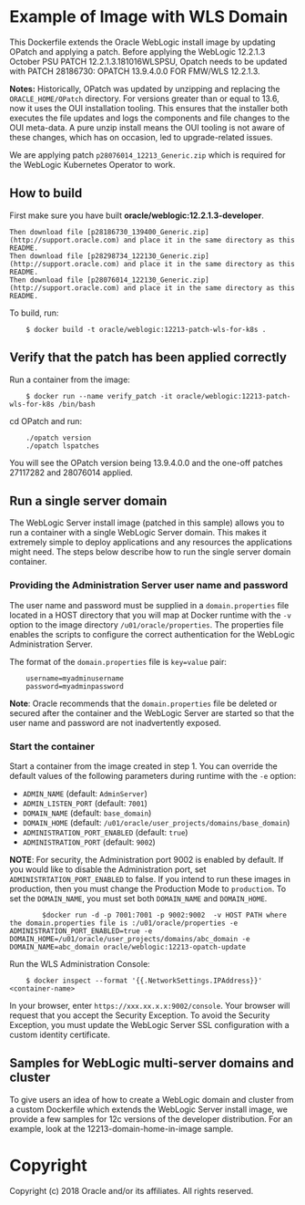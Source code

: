 Example of Image with WLS Domain
================================
This Dockerfile extends the Oracle WebLogic install image by updating OPatch and applying a patch. Before applying the WebLogic 12.2.1.3 October PSU PATCH 12.2.1.3.181016WLSPSU, Opatch needs to be updated with PATCH 28186730: OPATCH 13.9.4.0.0 FOR FMW/WLS 12.2.1.3.

**Notes:** Historically, OPatch was updated by unzipping and replacing the `ORACLE_HOME/OPatch` directory. For versions greater than or equal to 13.6, now it uses the OUI installation tooling. This ensures that the installer both executes the file updates and logs the components and file changes to the OUI meta-data. A pure unzip install means the OUI tooling is not aware of these changes, which has on occasion, led to upgrade-related issues.

We are applying patch `p28076014_12213_Generic.zip` which is required for the WebLogic Kubernetes Operator to work.

## How to build
First make sure you have built **oracle/weblogic:12.2.1.3-developer**.

	Then download file [p28186730_139400_Generic.zip](http://support.oracle.com) and place it in the same directory as this README.
	Then download file [p28298734_122130_Generic.zip](http://support.oracle.com) and place it in the same directory as this README.
	Then download file [p28076014_122130_Generic.zip](http://support.oracle.com) and place it in the same directory as this README.

To build, run:

        $ docker build -t oracle/weblogic:12213-patch-wls-for-k8s .

## Verify that the patch has been applied correctly
Run a container from the image:

        $ docker run --name verify_patch -it oracle/weblogic:12213-patch-wls-for-k8s /bin/bash

cd OPatch and run:

        ./opatch version
        ./opatch lspatches

You will see the OPatch version being 13.9.4.0.0 and the one-off patches 27117282 and 28076014 applied.

## Run a single server domain
The WebLogic Server install image (patched in this sample) allows you to run a container with a single WebLogic Server domain. This makes it extremely simple to deploy applications and any resources the applications might need. The steps below describe how to run the single server domain container.

### Providing the Administration Server user name and password
The user name and password must be supplied in a `domain.properties` file located in a HOST directory that you will map at Docker runtime with the `-v` option to the image directory `/u01/oracle/properties`. The properties file enables the scripts to configure the correct authentication for the WebLogic Administration Server.

The format of the `domain.properties` file is `key=value` pair:

        username=myadminusername
        password=myadminpassword

**Note**: Oracle recommends that the `domain.properties` file be deleted or secured after the container and the WebLogic Server are started so that the user name and password are not inadvertently exposed.

### Start the container
Start a container from the image created in step 1.
You can override the default values of the following parameters during runtime with the `-e` option:

* `ADMIN_NAME`                  (default: `AdminServer`)
* `ADMIN_LISTEN_PORT`           (default: `7001`)
* `DOMAIN_NAME`                 (default: `base_domain`)
* `DOMAIN_HOME`                 (default: `/u01/oracle/user_projects/domains/base_domain`)
* `ADMINISTRATION_PORT_ENABLED` (default: `true`)
* `ADMINISTRATION_PORT`         (default: `9002`)

**NOTE**: For security, the Administration port 9002 is enabled by default. If you would like to disable the Administration port, set `ADMINISTRTATION_PORT_ENABLED` to false. If you intend to run these images in production, then you must change the Production Mode to `production`. To set the `DOMAIN_NAME`, you must set both `DOMAIN_NAME` and `DOMAIN_HOME`.

```
        $docker run -d -p 7001:7001 -p 9002:9002  -v HOST PATH where the domain.properties file is :/u01/oracle/properties -e ADMINISTRATION_PORT_ENABLED=true -e DOMAIN_HOME=/u01/oracle/user_projects/domains/abc_domain -e DOMAIN_NAME=abc_domain oracle/weblogic:12213-opatch-update
```

Run the WLS Administration Console:

        $ docker inspect --format '{{.NetworkSettings.IPAddress}}' <container-name>

In your browser, enter `https://xxx.xx.x.x:9002/console`. Your browser will request that you accept the Security Exception. To avoid the Security Exception, you must update the WebLogic Server SSL configuration with a custom identity certificate.

##  Samples for WebLogic multi-server domains and cluster
To give users an idea of how to create a WebLogic domain and cluster from a custom Dockerfile which extends the WebLogic Server install image, we provide a few samples for 12c versions of the developer distribution. For an example, look at the 12213-domain-home-in-image sample.

# Copyright
Copyright (c) 2018 Oracle and/or its affiliates. All rights reserved.
